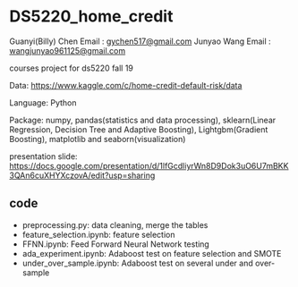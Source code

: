 # DS5220_home_credit
Guanyi(Billy) Chen    Email : gychen517@gmail.com
Junyao Wang           Email : wangjunyao961125@gmail.com

courses project for ds5220 fall 19

Data: https://www.kaggle.com/c/home-credit-default-risk/data

Language: Python

Package: numpy, pandas(statistics and data processing), sklearn(Linear Regression, Decision Tree and Adaptive Boosting), Lightgbm(Gradient Boosting), matplotlib and seaborn(visualization)

presentation slide: https://docs.google.com/presentation/d/1lfGcdliyrWn8D9Dok3uO6U7mBKK3QAn6cuXHYXczovA/edit?usp=sharing

## code
- preprocessing.py: data cleaning, merge the tables
- feature_selection.ipynb: feature selection 
- FFNN.ipynb: Feed Forward Neural Network testing
- ada_experiment.ipynb: Adaboost test on feature selection and SMOTE
- under_over_sample.ipynb: Adaboost test on several under and over-sample